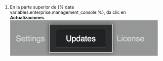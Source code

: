 1. En la parte superior de {% data variables.enterprise.management_console %}, da clic en **Actualizaciones**. ![Actualiza el elemento del menú](/assets/images/enterprise/management-console/updates_tab.png)
